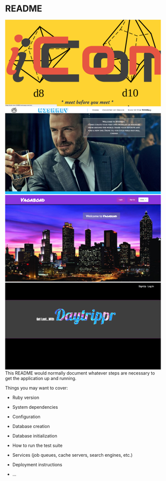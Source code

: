 # README
![Image of iCon](./client/src/images/icon.jpg)
![Image of WISHkey](./client/src/images/wishkey.jpg)
![Image of vagabond](./client/src/images/vagabond.jpg)
![Image of daytrippr](./client/src/images/daytrippr.jpg)
This README would normally document whatever steps are necessary to get the
application up and running.

Things you may want to cover:

* Ruby version

* System dependencies

* Configuration

* Database creation

* Database initialization

* How to run the test suite

* Services (job queues, cache servers, search engines, etc.)

* Deployment instructions

* ...
